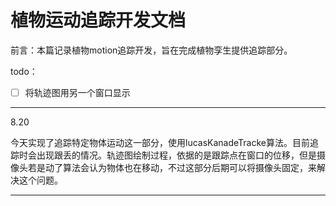 # 植物运动追踪开发文档



前言：本篇记录植物motion追踪开发，旨在完成植物孪生提供追踪部分。

todo：

- [ ] 将轨迹图用另一个窗口显示

------

8.20

今天实现了追踪特定物体运动这一部分，使用lucasKanadeTracke算法。目前追踪时会出现跟丢的情况。轨迹图绘制过程，依据的是跟踪点在窗口的位移，但是摄像头若是动了算法会认为物体也在移动，不过这部分后期可以将摄像头固定，来解决这个问题。

------

